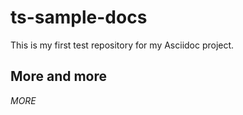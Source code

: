 # ts-sample-docs
This is my first test repository for my Asciidoc project.

## More and more
*MORE*
